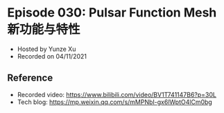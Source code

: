 # Episode 030: Pulsar Function Mesh 新功能与特性

- Hosted by Yunze Xu
- Recorded on 04/11/2021

## Reference 

- Recorded video: https://www.bilibili.com/video/BV1T741147B6?p=30L
- Tech blog: https://mp.weixin.qq.com/s/mMPNbI-gx6lWptO4lCm0bg
